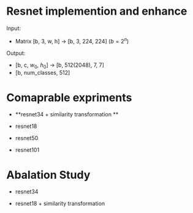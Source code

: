 # Resnet implemention and enhance 

Input:
- Matrix [b, 3, w, h] -> [b, 3, 224, 224] ($b = 2^n$)

Output:

- [b, c, $w_0$, $h_0$] -> [b, 512(2048), 7, 7]
- [b, num_classes, 512]






# Comaprable expriments 

- **resnet34 + similarity transformation **

- resnet18 

- resnet50 

- resnet101

# Abalation Study

- resnet34 

- resnet18 + similarity transformation